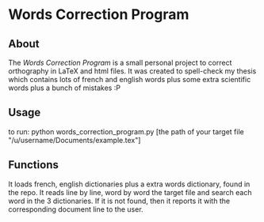 # Words Correction Program

## About
The *Words Correction Program* is a small personal project to correct orthography in LaTeX and html files.
It was created to spell-check my thesis which contains lots of french and english
 words plus some extra scientific words plus a bunch of mistakes :P

## Usage
to run:
python words_correction_program.py [the path of your target file "/u/username/Documents/example.tex"]

## Functions
It loads french, english dictionaries plus a extra words dictionary, found in the repo.
It reads line by line, word by word the target file and search each word in the 3 dictionaries.
If it is not found, then it reports it with the corresponding document line to the user.

